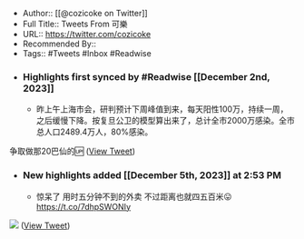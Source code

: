 - Author:: [[@cozicoke on Twitter]]
- Full Title:: Tweets From 可樂
- URL:: https://twitter.com/cozicoke
- Recommended By::
- Tags:: #Tweets #Inbox #Readwise
- ### Highlights first synced by #Readwise [[December 2nd, 2023]]
    - 昨上午上海市会，研判预计下周峰值到来，每天阳性100万，持续一周，之后缓慢下降。按复旦公卫的模型算出来了，总计全市2000万感染。全市总人口2489.4万人，80%感染。

争取做那20巴仙的🆙 ([View Tweet](https://twitter.com/cozicoke/status/1605869148411682818))
- ### New highlights added [[December 5th, 2023]] at 2:53 PM
    - 惊呆了 用时五分钟不到的外卖 
不过距离也就四五百米😛 https://t.co/7dhpSWONIy

![](https://pbs.twimg.com/media/GAjy31tbIAAQYoQ.jpg) ([View Tweet](https://twitter.com/cozicoke/status/1731901106626998744))
